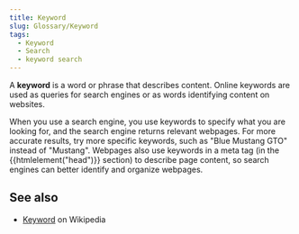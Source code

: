 ```yaml
---
title: Keyword
slug: Glossary/Keyword
tags:
  - Keyword
  - Search
  - keyword search
---
```


A **keyword** is a word or phrase that describes content. Online keywords are used as queries for search engines or as words identifying content on websites.

When you use a search engine, you use keywords to specify what you are looking for, and the search engine returns relevant webpages. For more accurate results, try more specific keywords, such as "Blue Mustang GTO" instead of "Mustang". Webpages also use keywords in a meta tag (in the {{htmlelement("head")}} section) to describe page content, so search engines can better identify and organize webpages.

## See also

- [Keyword](https://en.wikipedia.org/wiki/Keyword_research) on Wikipedia
